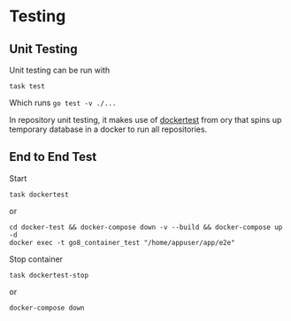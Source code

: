 # Testing

## Unit Testing

Unit testing can be run with

```text
task test
```

Which runs `go test -v ./...`

In repository unit testing, it makes use of [dockertest](https://github.com/ory/dockertest) from ory that spins up temporary database in a docker to run all repositories.

## End to End Test

Start

```text
task dockertest
```

or

```text
cd docker-test && docker-compose down -v --build && docker-compose up -d
docker exec -t go8_container_test "/home/appuser/app/e2e"
```

Stop container

```text
task dockertest-stop
```

or

```text
docker-compose down
```

